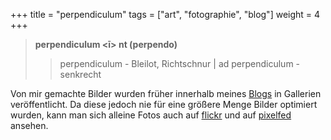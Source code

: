 +++
title = "perpendiculum"
tags = ["art", "fotographie", "blog"]
weight = 4
+++

> **perpendiculum <ī> nt (perpendo)**
>> perpendiculum - Bleilot, Richtschnur | ad perpendiculum - senkrecht 

Von mir gemachte Bilder wurden früher innerhalb meines [Blogs](https://lana.coffee/patterns/projects/dasunicorn/) in Gallerien veröffentlicht. Da diese jedoch nie für eine größere Menge Bilder optimiert wurden, kann man sich alleine Fotos auch auf [flickr](https://www.flickr.com/photos/perpendiculum/) und auf [pixelfed](https://pixelfed.social/perpendiculum) ansehen.
